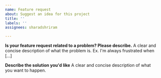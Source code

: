 ```yaml
---
name: Feature request
about: Suggest an idea for this project
title: ''
labels: ''
assignees: sharadshriram

---
```


**Is your feature request related to a problem? Please describe.**
A clear and concise description of what the problem is. Ex. I'm always frustrated when [...]

**Describe the solution you'd like**
A clear and concise description of what you want to happen.

